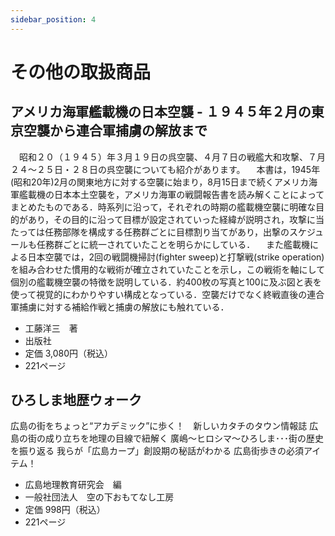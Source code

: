 ```yaml
---
sidebar_position: 4
---
```


# その他の取扱商品

## アメリカ海軍艦載機の日本空襲 - １９４５年２月の東京空襲から連合軍捕虜の解放まで

　昭和２０（１９４５）年３月１９日の呉空襲、４月７日の戦艦大和攻撃、７月２４～２５日・２８日の呉空襲についても紹介があります。
　本書は，1945年(昭和20年)2月の関東地方に対する空襲に始まり，8月15日まで続くアメリカ海軍艦載機の日本本土空襲を，アメリカ海軍の戦闘報告書を読み解くことによってまとめたものである．時系列に沿って，それぞれの時期の艦載機空襲に明確な目的があり，その目的に沿って目標が設定されていった経緯が説明され，攻撃に当たっては任務部隊を構成する任務群ごとに目標割り当てがあり，出撃のスケジュールも任務群ごとに統一されていたことを明らかにしている．
　また艦載機による日本空襲では，2回の戦闘機掃討(fighter sweep)と打撃戦(strike operation)を組み合わせた慣用的な戦術が確立されていたことを示し，この戦術を軸にして個別の艦載機空襲の特徴を説明している．約400枚の写真と100に及ぶ図と表を使って視覚的にわかりやすい構成となっている．空襲だけでなく終戦直後の連合軍捕虜に対する補給作戦と捕虜の解放にも触れている．

- 工藤洋三　著
- 出版社
- 定価 3,080円（税込）
- 221ページ


## ひろしま地歴ウォーク

広島の街をちょっと“アカデミック”に歩く！　新しいカタチのタウン情報誌
広島の街の成り立ちを地理の目線で紐解く
廣嶋～ヒロシマ～ひろしま･･･街の歴史を振り返る
我らが「広島カープ」創設期の秘話がわかる
広島街歩きの必須アイテム！

- 広島地理教育研究会　編
- 一般社団法人　空の下おもてなし工房
- 定価 998円（税込）
- 221ページ
